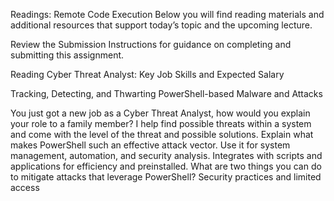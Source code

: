 Readings: Remote Code Execution
Below you will find reading materials and additional resources that support today’s topic and the upcoming lecture.

Review the Submission Instructions for guidance on completing and submitting this assignment.

Reading
Cyber Threat Analyst: Key Job Skills and Expected Salary

Tracking, Detecting, and Thwarting PowerShell-based Malware and Attacks

You just got a new job as a Cyber Threat Analyst, how would you explain your role to a family member? I help find possible threats within a system and come with the level of the threat and possible solutions.
Explain what makes PowerShell such an effective attack vector. Use it for system management, automation, and security analysis. Integrates with scripts and applications for efficiency and preinstalled.
What are two things you can do to mitigate attacks that leverage PowerShell? Security practices and limited access
